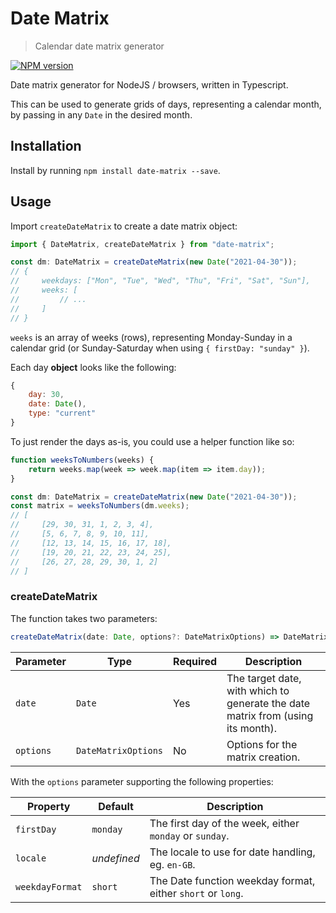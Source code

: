 # Date Matrix
> Calendar date matrix generator

[![NPM version](https://img.shields.io/npm/v/date-matrix?color=green)](https://www.npmjs.com/package/date-matrix)

Date matrix generator for NodeJS / browsers, written in Typescript.

This can be used to generate grids of days, representing a calendar month, by passing in any `Date` in the desired month.

## Installation

Install by running `npm install date-matrix --save`.

## Usage

Import `createDateMatrix` to create a date matrix object:

```typescript
import { DateMatrix, createDateMatrix } from "date-matrix";

const dm: DateMatrix = createDateMatrix(new Date("2021-04-30"));
// {
//     weekdays: ["Mon", "Tue", "Wed", "Thu", "Fri", "Sat", "Sun"],
//     weeks: [
//         // ...
//     ]
// }
```

`weeks` is an array of weeks (rows), representing Monday-Sunday in a calendar grid (or Sunday-Saturday when using `{ firstDay: "sunday" }`).

Each day **object** looks like the following:

```javascript
{
    day: 30,
    date: Date(),
    type: "current"
}
```

To just render the days as-is, you could use a helper function like so:

```typescript
function weeksToNumbers(weeks) {
    return weeks.map(week => week.map(item => item.day));
}

const dm: DateMatrix = createDateMatrix(new Date("2021-04-30"));
const matrix = weeksToNumbers(dm.weeks);
// [
//     [29, 30, 31, 1, 2, 3, 4],
//     [5, 6, 7, 8, 9, 10, 11],
//     [12, 13, 14, 15, 16, 17, 18],
//     [19, 20, 21, 22, 23, 24, 25],
//     [26, 27, 28, 29, 30, 1, 2]
// ]
```

### createDateMatrix

The function takes two parameters:

```typescript
createDateMatrix(date: Date, options?: DateMatrixOptions) => DateMatrix
```

| Parameter         | Type              | Required  | Description                           |
|-------------------|-------------------|-----------|---------------------------------------|
| `date`            | `Date`            | Yes       | The target date, with which to generate the date matrix from (using its month). |
| `options`         | `DateMatrixOptions`| No       | Options for the matrix creation.      |

With the `options` parameter supporting the following properties:

| Property          | Default           | Description                                       |
|-------------------|-------------------|---------------------------------------------------|
| `firstDay`        | `monday`          | The first day of the week, either `monday` or `sunday`. |
| `locale`          | _undefined_       | The locale to use for date handling, eg. `en-GB`. |
| `weekdayFormat`   | `short`           | The Date function weekday format, either `short` or `long`. |
